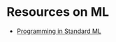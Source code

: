Resources on ML
===============

- [Programming in Standard ML](https://www.cs.cmu.edu/~rwh/isml/book.pdf)
